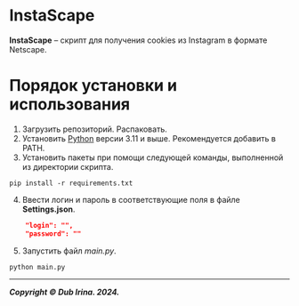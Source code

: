 # InstaScape 
**InstaScape** – скрипт для получения cookies из Instagram в формате Netscape.

# Порядок установки и использования
1. Загрузить репозиторий. Распаковать.
2. Установить [Python](https://www.python.org/downloads/) версии 3.11 и выше. Рекомендуется добавить в PATH.
3. Установить пакеты при помощи следующей команды, выполненной из директории скрипта.

```
pip install -r requirements.txt
```

4. Ввести логин и пароль в соответствующие поля в файлe **Settings.json**.

```JSON
    "login": "",
    "password": ""
```

5. Запустить файл _main.py_.
```
python main.py
``` 

---
**_Copyright © Dub Irina. 2024._**
